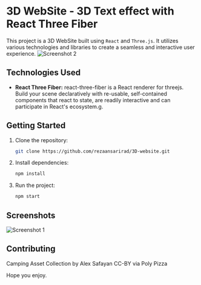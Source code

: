 # 3D WebSite - 3D Text effect with React Three Fiber

This project is a 3D WebSite built using `React` and `Three.js`. It utilizes various technologies and libraries to create a seamless and interactive user experience.
![Screenshot 2](./public/sticker.gif)

## Technologies Used

- **React Three Fiber:** react-three-fiber is a React renderer for threejs. Build your scene declaratively with re-usable, self-contained components that react to state, are readily interactive and can participate in React's ecosystem.g.

## Getting Started

1. Clone the repository:

   ```bash
   git clone https://github.com/rezaansarirad/3D-website.git
   ```

2. Install dependencies:

   ```bash
   npm install
   ```

3. Run the project:

   ```bash
   npm start
   ```

## Screenshots

![Screenshot 1](./public/1.png)

<!-- Add more screenshots if needed -->

## Contributing

Camping Asset Collection by Alex Safayan CC-BY via Poly Pizza

Hope you enjoy.
